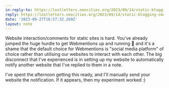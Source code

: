 ```yaml
---
in-reply-to: https://lostletters.neocities.org/2023/09/14/static-blogging-small-web
reply: https://lostletters.neocities.org/2023/09/14/static-blogging-small-web
date: '2023-09-27T16:57:32.269Z'
layout: note
---
```

Website interaction/comments for static sites is hard. You've already jumped the huge hurdle to get Webmentions up and running :clap: and it's a shame that the default choice for Webmentions is "social media platform" of choice rather than utilising our websites to interact with each other. The big disconnect that I've experienced is in setting up my website to automatically notify another website that I've replied to them in a note. 

I've spent the afternoon getting this ready, and I'll manually send your website the notification. If it appears, then my experiment worked :)